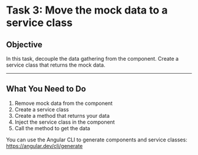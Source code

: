 # Task 3: Move the mock data to a service class

## Objective
In this task, decouple the data gathering from the component. Create a service class that returns the mock data.

---

## What You Need to Do

1. Remove mock data from the component
2. Create a service class
3. Create a method that returns your data
4. Inject the service class in the component
5. Call the method to get the data

You can use the Angular CLI to generate components and service classes:
https://angular.dev/cli/generate
